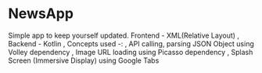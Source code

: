 # NewsApp 
Simple app to keep yourself updated.
Frontend - XML(Relative Layout) ,
Backend - Kotlin ,
Concepts used -: ,
                 API calling, parsing JSON Object using Volley dependency ,
                 Image URL loading using Picasso dependency , 
                 Splash Screen (Immersive Display) using Google Tabs
